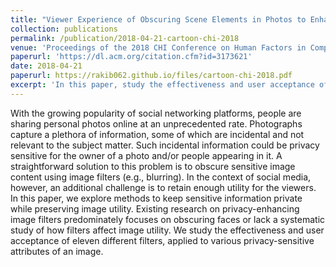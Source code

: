 ```yaml
---
title: "Viewer Experience of Obscuring Scene Elements in Photos to Enhance Privacy"
collection: publications
permalink: /publication/2018-04-21-cartoon-chi-2018
venue: 'Proceedings of the 2018 CHI Conference on Human Factors in Computing Systems'
paperurl: 'https://dl.acm.org/citation.cfm?id=3173621'
date: 2018-04-21
paperurl: https://rakib062.github.io/files/cartoon-chi-2018.pdf
excerpt: 'In this paper, study the effectiveness and user acceptance of privacy-enhancing image filters'
---
```


With the growing popularity of social networking platforms, people are sharing personal photos online at an unprecedented rate. Photographs capture a plethora of information, some of which are incidental and not relevant to the subject matter. Such incidental information could be privacy sensitive for the owner of a photo and/or people appearing in it. A straightforward solution to this problem is to obscure sensitive image content using image filters (e.g., blurring). In the context of social media, however, an additional challenge is to retain enough utility for the viewers. In this paper, we explore methods to keep sensitive information private while preserving image utility.  Existing research on privacy-enhancing image filters predominately focuses on obscuring faces or lack a systematic study of how filters affect image utility.  We study the effectiveness and user acceptance of eleven different filters, applied to various privacy-sensitive attributes of an image.